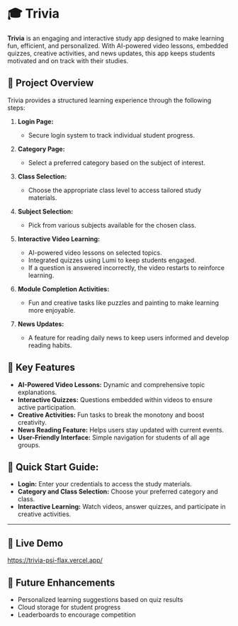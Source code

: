 
# 🎓 Trivia

**Trivia** is an engaging and interactive study app designed to make learning fun, efficient, and personalized. With AI-powered video lessons, embedded quizzes, creative activities, and news updates, this app keeps students motivated and on track with their studies.



## 📘 Project Overview  

Trivia provides a structured learning experience through the following steps:

1. **Login Page:**  
   - Secure login system to track individual student progress.

2. **Category Page:**  
   - Select a preferred category based on the subject of interest.

3. **Class Selection:**  
   - Choose the appropriate class level to access tailored study materials.

4. **Subject Selection:**  
   - Pick from various subjects available for the chosen class.

5. **Interactive Video Learning:**  
   - AI-powered video lessons on selected topics.  
   - Integrated quizzes using Lumi to keep students engaged.  
   - If a question is answered incorrectly, the video restarts to reinforce learning.

6. **Module Completion Activities:**  
   - Fun and creative tasks like puzzles and painting to make learning more enjoyable.  

7. **News Updates:**  
   - A feature for reading daily news to keep users informed and develop reading habits.



## 🌟 Key Features  

- **AI-Powered Video Lessons:** Dynamic and comprehensive topic explanations.  
- **Interactive Quizzes:** Questions embedded within videos to ensure active participation.  
- **Creative Activities:** Fun tasks to break the monotony and boost creativity.  
- **News Reading Feature:** Helps users stay updated with current events.  
- **User-Friendly Interface:** Simple navigation for students of all age groups.  

## 🚦 Quick Start Guide:
   - **Login:** Enter your credentials to access the study materials.  
   - **Category and Class Selection:** Choose your preferred category and class.  
   - **Interactive Learning:** Watch videos, answer quizzes, and participate in creative activities.

---

## 📸 Live Demo
https://trivia-psi-flax.vercel.app/



## 🎯 Future Enhancements  

- Personalized learning suggestions based on quiz results  
- Cloud storage for student progress  
- Leaderboards to encourage competition  

